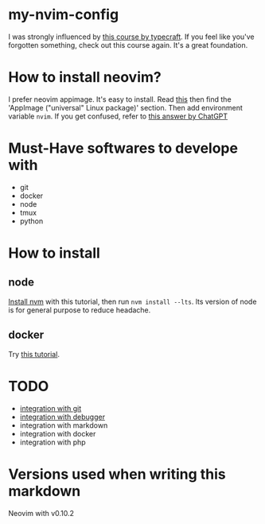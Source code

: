 # my-nvim-config

I was strongly influenced by [this course by typecraft](https://www.youtube.com/watch?v=zHTeCSVAFNY&list=PLsz00TDipIffreIaUNk64KxTIkQaGguqn). If you feel like you've forgotten something, check out this course again. It's a great foundation.

# How to install neovim?

I prefer neovim appimage. It's easy to install. Read [this](https://github.com/neovim/neovim/blob/master/INSTALL.md) then find the 'AppImage ("universal" Linux package)' section. Then add environment variable `nvim`. If you get confused, refer to [this answer by ChatGPT](https://chatgpt.com/share/670f958b-2fd4-8000-8cb1-741f022d13f4)

# Must-Have softwares to develope with

- git
- docker
- node
- tmux
- python

# How to install

## node

[Install nvm](https://github.com/nvm-sh/nvm?tab=readme-ov-file#installing-and-updating) with this tutorial, then run `nvm install --lts`. lts version of node is for general purpose to reduce headache.

## docker

Try [this tutorial](https://docs.docker.com/engine/install/ubuntu/).

# TODO

- [integration with git](https://www.youtube.com/watch?v=zOQMwWqdp9w)
- [integration with debugger](https://www.youtube.com/watch?v=oYzZxi3SSnM&list=PLsz00TDipIffreIaUNk64KxTIkQaGguqn&index=6)
- integration with markdown
- integration with docker
- integration with php

# Versions used when writing this markdown

Neovim with v0.10.2
